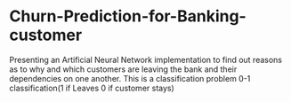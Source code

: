 # Churn-Prediction-for-Banking-customer
Presenting an Artificial Neural Network implementation to find out reasons as to why and which customers are leaving the bank and their dependencies on one another. This is a classification problem 0-1 classification(1 if Leaves 0 if customer stays)
